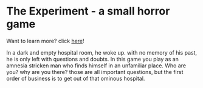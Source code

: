 # The Experiment - a small horror game
 Want to learn more? click [here](https://eladcohendesign.com/the-experiment/)!
 
 In a dark and empty hospital room, he woke up.
 with no memory of his past, he is only left with questions and doubts.
 In this game you play as an amnesia stricken man who finds himself in an unfamiliar place.
 Who are you? why are you there? those are all important questions, but the first order of business is to get out of that ominous hospital.
